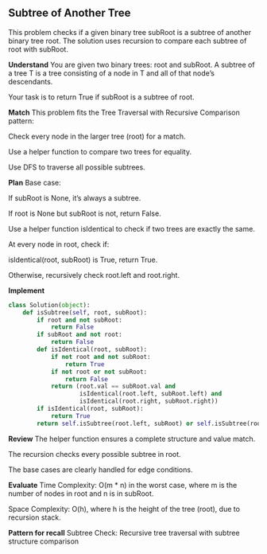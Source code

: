 ## Subtree of Another Tree
This problem checks if a given binary tree subRoot is a subtree of another binary tree root. The solution uses recursion to compare each subtree of root with subRoot.

**Understand**
You are given two binary trees: root and subRoot. A subtree of a tree T is a tree consisting of a node in T and all of that node’s descendants.

Your task is to return True if subRoot is a subtree of root.

**Match**
This problem fits the Tree Traversal with Recursive Comparison pattern:

Check every node in the larger tree (root) for a match.

Use a helper function to compare two trees for equality.

Use DFS to traverse all possible subtrees.

**Plan**
Base case:

If subRoot is None, it’s always a subtree.

If root is None but subRoot is not, return False.

Use a helper function isIdentical to check if two trees are exactly the same.

At every node in root, check if:

isIdentical(root, subRoot) is True, return True.

Otherwise, recursively check root.left and root.right.

**Implement**
```python
class Solution(object):
    def isSubtree(self, root, subRoot):
        if root and not subRoot:
            return False
        if subRoot and not root:
            return False
        def isIdentical(root, subRoot):
            if not root and not subRoot:
                return True
            if not root or not subRoot:
                return False
            return (root.val == subRoot.val and 
                    isIdentical(root.left, subRoot.left) and 
                    isIdentical(root.right, subRoot.right))
        if isIdentical(root, subRoot):
            return True
        return self.isSubtree(root.left, subRoot) or self.isSubtree(root.right, subRoot)
```

**Review**
The helper function ensures a complete structure and value match.

The recursion checks every possible subtree in root.

The base cases are clearly handled for edge conditions.

**Evaluate**
Time Complexity: O(m * n) in the worst case, where m is the number of nodes in root and n is in subRoot.

Space Complexity: O(h), where h is the height of the tree (root), due to recursion stack.

**Pattern for recall**
Subtree Check: Recursive tree traversal with subtree structure comparison